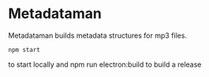 # Metadataman
Metadataman builds metadata structures for mp3 files. 

    npm start
to start locally and
    npm run electron:build
to build a release